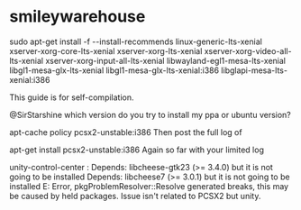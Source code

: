 # smileywarehouse
sudo apt-get install -f --install-recommends linux-generic-lts-xenial xserver-xorg-core-lts-xenial xserver-xorg-lts-xenial xserver-xorg-video-all-lts-xenial xserver-xorg-input-all-lts-xenial libwayland-egl1-mesa-lts-xenial libgl1-mesa-glx-lts-xenial libgl1-mesa-glx-lts-xenial:i386 libglapi-mesa-lts-xenial:i386



This guide is for self-compilation.

@SirStarshine which version do you try to install my ppa or ubuntu version?

apt-cache policy pcsx2-unstable:i386
Then post the full log of

apt-get install pcsx2-unstable:i386
Again so far with your limited log

unity-control-center : Depends: libcheese-gtk23 (>= 3.4.0) but it is not going to be installed
Depends: libcheese7 (>= 3.0.1) but it is not going to be installed
E: Error, pkgProblemResolver::Resolve generated breaks, this may be caused by held packages.
Issue isn't related to PCSX2 but unity.
